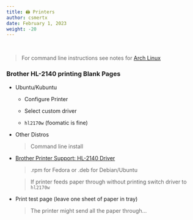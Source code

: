 ```yaml
---
title: 🖨️ Printers
author: csmertx
date: February 1, 2023
weight: -20
---
```


<br />

> For command line instructions see notes for [Arch Linux](/Linux/Distros/arch)

### Brother HL-2140 printing Blank Pages

- Ubuntu/Kubuntu

    - Configure Printer

    - Select custom driver

    - ```hl2170w``` (foomatic is fine)

- Other Distros

    > Command line install

- [Brother Printer Support: HL-2140 Driver](https://support.brother.com/g/b/downloadtop.aspx?c=us&lang=en&prod=hl2140_all)

    > .rpm for Fedora or .deb for Debian/Ubuntu

    > If printer feeds paper through without printing switch driver to ```hl2170w```

- Print test page (leave one sheet of paper in tray)

    > The printer might send all the paper through...
